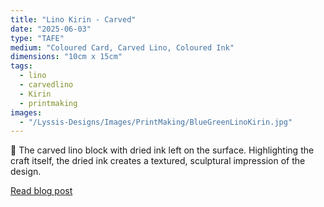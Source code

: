 ```yaml
---
title: "Lino Kirin - Carved"
date: "2025-06-03"
type: "TAFE"
medium: "Coloured Card, Carved Lino, Coloured Ink"
dimensions: "10cm x 15cm"
tags:
  - lino
  - carvedlino
  - Kirin
  - printmaking
images:
  - "/Lyssis-Designs/Images/PrintMaking/BlueGreenLinoKirin.jpg"
---
```


:deer: The carved lino block with dried ink left on the surface. Highlighting the craft itself, the dried ink creates a textured, sculptural impression of the design.

[Read blog post](/blog/Printmaking/Completed-Pieces/Lino-Kirin)